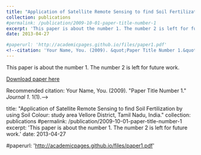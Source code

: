 ```yaml
---
title: "Application of Satellite Remote Sensing to find Soil Fertilization by using Soil Colour: study area Vellore District, Tamil Nadu, India."
collection: publications
#permalink: /publication/2009-10-01-paper-title-number-1
excerpt: 'This paper is about the number 1. The number 2 is left for future work.'
date: 2013-04-27

#paperurl: 'http://academicpages.github.io/files/paper1.pdf'
<!--citation: 'Your Name, You. (2009). &quot;Paper Title Number 1.&quot; <i>Journal 1</i>. 1(1).'
---
```

This paper is about the number 1. The number 2 is left for future work.

[Download paper here](http://academicpages.github.io/files/paper1.pdf)

Recommended citation: Your Name, You. (2009). "Paper Title Number 1." <i>Journal 1</i>. 1(1).-->

title: "Application of Satellite Remote Sensing to find Soil Fertilization by using Soil Colour: study area Vellore District, Tamil Nadu, India."
collection: publications
#permalink: /publication/2009-10-01-paper-title-number-1
excerpt: 'This paper is about the number 1. The number 2 is left for future work.'
date: 2013-04-27

#paperurl: 'http://academicpages.github.io/files/paper1.pdf'